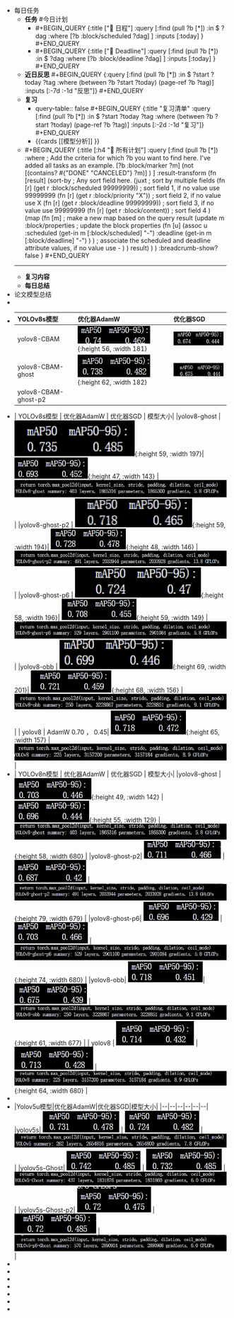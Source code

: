 - 每日任务
	- **任务** #今日计划
		- #+BEGIN_QUERY
		  {:title ["🎯 日程"]
		  :query [:find (pull ?b [*])
		    :in $ ?dag
		    :where
		     [?b :block/scheduled ?dag]
		   ]
		   :inputs [:today]
		  }
		  #+END_QUERY
		- #+BEGIN_QUERY
		  {:title ["🎯 Deadline"]
		  :query [:find (pull ?b [*])
		    :in $ ?dag
		    :where
		     [?b :block/deadline ?dag]
		   ]
		   :inputs [:today]
		  }
		  #+END_QUERY
	- **近日反思**
	  #+BEGIN_QUERY
	  {:query [:find (pull ?b [*])
	           :in $ ?start ?today ?tag
	           :where
	           (between ?b ?start ?today)
	           (page-ref ?b ?tag)]
	   :inputs [:-7d :-1d "反思"]}
	  #+END_QUERY
	- **复习**
		- query-table:: false
		  #+BEGIN_QUERY
		  {:title "复习清单"
		   :query [:find (pull ?b [*])
		           :in $ ?start ?today ?tag
		           :where
		           (between ?b ?start ?today)
		           (page-ref ?b ?tag)]
		   :inputs [:-2d :-1d "复习"]}
		  #+END_QUERY
		- {{cards [[模型分析]] }}
	- #+BEGIN_QUERY
	  {:title [:h4 "🎯 所有计划"]
	   :query [:find (pull ?b [*])
	    :where
	     ; Add the criteria for which ?b you want to find here. I've added all tasks as an example.
	     [?b :block/marker ?m]
	     (not [(contains? #{"DONE" "CANCELED"} ?m)] )
	   ]
	   :result-transform (fn [result] 
	     (sort-by ; Any sort field here.
	       (juxt ; sort by multiple fields
	         (fn [r] (get r :block/scheduled 99999999)) ; sort field 1, if no value use 99999999
	         (fn [r] (get r :block/priority "X")) ; sort field 2, if no value use X
	         (fn [r] (get r :block/deadline 99999999)) ; sort field 3, if no value use 99999999
	         (fn [r] (get r :block/content)) ; sort field 4
	       )
	       (map (fn [m] ; make a new map based on the query result
	         (update m :block/properties ; update the block properties
	           (fn [u] (assoc u :scheduled (get-in m [:block/scheduled] "-") :deadline (get-in m [:block/deadline] "-") ) ) ; associate the scheduled and deadline attribute values, if no value use -
	         )
	       ) result)
	     )
	   )
	   :breadcrumb-show? false
	  }
	  #+END_QUERY
	- --------------------------------------------------------------------------------------------------------------------------------------------------------------------------------
	- **复习内容**
	- **每日总结**
- 论文模型总结
-
- | YOLOv8s模型 | 优化器AdamW | 优化器SGD | 
  |--------------|--------------|------------|
  |      yolov8-CBAM | ![image.png](../assets/image_1708930750349_0.png){:height 56, :width 181}    | ![image.png](../assets/image_1708931845580_0.png) |
  |      yolov8-CBAM-ghost | ![image.png](../assets/image_1708933854255_0.png){:height 62, :width 182} | ![image.png](../assets/image_1708932816382_0.png) |
  |      yolov8-CBAM-ghost-p2 | |  |
- | YOLOv8s模型 | 优化器AdamW | 优化器SGD | 模型大小|
  |yolov8-ghost | ![image.png](../assets/image_1708752152517_0.png){:height 59, :width 197}| ![image.png](../assets/image_1708756171495_0.png){:height 47, :width 143} | ![image.png](../assets/image_1708756287828_0.png)| 
  |yolov8-ghost-p2 |   ![image.png](../assets/image_1708752182616_0.png){:height 59, :width 194}| ![image.png](../assets/image_1708758165956_0.png){:height 48, :width 146} | ![image.png](../assets/image_1708756299196_0.png) | 
  |yolov8-ghost-p6 |     ![image.png](../assets/image_1708752204909_0.png){:height 58, :width 196}| ![image.png](../assets/image_1708760310859_0.png){:height 59, :width 149} | ![image.png](../assets/image_1708758225132_0.png)| 
  |yolov8-obb |    ![image.png](../assets/image_1708752235494_0.png){:height 69, :width 201}| ![image.png](../assets/image_1708762285939_0.png){:height 68, :width 156} | ![image.png](../assets/image_1708760381718_0.png) |
  | yolov8 | AdamW  0.70 ， 0.45| ![image.png](../assets/image_1708764256805_0.png){:height 65, :width 157} | ![image.png](../assets/image_1708762345536_0.png) |
- | YOLOv8n模型 | 优化器AdamW | 优化器SGD | 模型大小|
  |yolov8-ghost | ![image.png](../assets/image_1708771642792_0.png){:height 49, :width 142} | ![image.png](../assets/image_1708772697269_0.png){:height 55, :width 129} | ![image.png](../assets/image_1708771673520_0.png){:height 58, :width 680} |
  |yolov8-ghost-p2| ![image.png](../assets/image_1708773584684_0.png) | ![image.png](../assets/image_1708775464615_0.png) | ![image.png](../assets/image_1708772780959_0.png){:height 79, :width 679} |
  |yolov8-ghost-p6| ![image.png](../assets/image_1708776362571_0.png)  | ![image.png](../assets/image_1708777113333_0.png)  | ![image.png](../assets/image_1708776399765_0.png){:height 74, :width 680} |
  |yolov8-obb| ![image.png](../assets/image_1708778273799_0.png)| ![image.png](../assets/image_1708779324001_0.png) | ![image.png](../assets/image_1708778288561_0.png){:height 61, :width 677} |
  | yolov8 | ![image.png](../assets/image_1708782439646_0.png) | ![image.png](../assets/image_1708789881415_0.png) | ![image.png](../assets/image_1708779399631_0.png){:height 64, :width 680} |
-
- |Yolov5u模型|优化器AdamW|优化器SGD|模型大小|
  |--|--|--|--|--|--|
  |yolov5s| ![image.png](../assets/image_1708766167020_0.png) | ![image.png](../assets/image_1708766955131_0.png) | ![image.png](../assets/image_1708764633024_0.png) |
  |yolov5s-Ghost| ![image.png](../assets/image_1708768700710_0.png) | ![image.png](../assets/image_1708767825569_0.png) | ![image.png](../assets/image_1708767861128_0.png) |
  |yolov5s-Ghost-p2| ![image.png](../assets/image_1708769713527_0.png) | ![image.png](../assets/image_1708770677587_0.png) | ![image.png](../assets/image_1708768878270_0.png) |
-
-
-
-
-
-
-